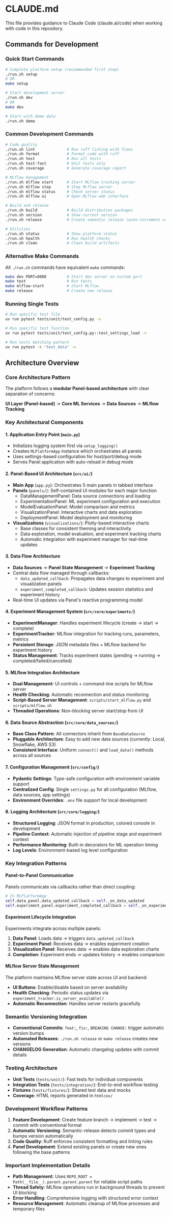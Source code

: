 # CLAUDE.md

This file provides guidance to Claude Code (claude.ai/code) when working with code in this repository.

## Commands for Development

### Quick Start Commands

```bash
# Complete platform setup (recommended first step)
./run.sh setup
# OR
make setup

# Start development server
./run.sh dev
# OR  
make dev

# Start with demo data
./run.sh demo
```

### Common Development Commands

```bash
# Code quality
./run.sh lint              # Run ruff linting with fixes
./run.sh format            # Format code with ruff
./run.sh test              # Run all tests
./run.sh test-fast         # Unit tests only
./run.sh coverage          # Generate coverage report

# MLflow management
./run.sh mlflow start      # Start MLflow tracking server
./run.sh mlflow stop       # Stop MLflow server
./run.sh mlflow status     # Check server status
./run.sh mlflow ui         # Open MLflow web interface

# Build and release
./run.sh build             # Build distribution packages
./run.sh version           # Show current version
./run.sh release           # Create semantic release (auto-increment version)

# Utilities
./run.sh status            # Show platform status
./run.sh health            # Run health checks
./run.sh clean             # Clean build artifacts
```

### Alternative Make Commands

All `./run.sh` commands have equivalent `make` commands:

```bash
make dev PORT=8080         # Start dev server on custom port
make test                  # Run tests
make mlflow-start          # Start MLflow
make release               # Create new release
```

### Running Single Tests

```bash
# Run specific test file
uv run pytest tests/unit/test_config.py -v

# Run specific test function
uv run pytest tests/unit/test_config.py::test_settings_load -v

# Run tests matching pattern
uv run pytest -k "test_data" -v
```

## Architecture Overview

### Core Architecture Pattern

The platform follows a **modular Panel-based architecture** with clear separation of concerns:

**UI Layer (Panel-based)** → **Core ML Services** → **Data Sources** → **MLflow Tracking**

### Key Architectural Components

#### 1. **Application Entry Point** (`main.py`)

- Initializes logging system first via `setup_logging()`
- Creates `MLPlatformApp` instance which orchestrates all panels
- Uses settings-based configuration for host/port/debug mode
- Serves Panel application with auto-reload in debug mode

#### 2. **Panel-Based UI Architecture** (`src/ui/`)

- **Main App** (`app.py`): Orchestrates 5 main panels in tabbed interface
- **Panels** (`panels/`): Self-contained UI modules for each major function
  - DataManagementPanel: Data source connections and loading
  - ExperimentationPanel: ML experiment configuration and execution  
  - ModelEvaluationPanel: Model comparison and metrics
  - VisualizationPanel: Interactive charts and data exploration
  - DeploymentPanel: Model deployment and monitoring
- **Visualizations** (`visualizations/`): Plotly-based interactive charts
  - Base classes for consistent theming and interactivity
  - Data exploration, model evaluation, and experiment tracking charts
  - Automatic integration with experiment manager for real-time updates

#### 3. **Data Flow Architecture**

- **Data Sources** → **Panel State Management** → **Experiment Tracking**
- Central data flow managed through callbacks:
  - `data_updated_callback`: Propagates data changes to experiment and visualization panels
  - `experiment_completed_callback`: Updates session statistics and experiment history
- Real-time UI updates via Panel's reactive programming model

#### 4. **Experiment Management System** (`src/core/experiments/`)

- **ExperimentManager**: Handles experiment lifecycle (create → start → complete)
- **ExperimentTracker**: MLflow integration for tracking runs, parameters, metrics
- **Persistent Storage**: JSON metadata files + MLflow backend for experiment history
- **Status Management**: Tracks experiment states (pending → running → completed/failed/cancelled)

#### 5. **MLflow Integration Architecture**

- **Dual Management**: UI controls + command-line scripts for MLflow server
- **Health Checking**: Automatic reconnection and status monitoring
- **Script-Based Server Management**: `scripts/start_mlflow.py` and `scripts/mlflow.sh`
- **Threaded Operations**: Non-blocking server start/stop from UI

#### 6. **Data Source Abstraction** (`src/core/data_sources/`)

- **Base Class Pattern**: All connectors inherit from `BaseDataSource`
- **Pluggable Architecture**: Easy to add new data sources (currently: Local, Snowflake, AWS S3)
- **Consistent Interface**: Uniform `connect()` and `load_data()` methods across all sources

#### 7. **Configuration Management** (`src/config/`)

- **Pydantic Settings**: Type-safe configuration with environment variable support
- **Centralized Config**: Single `settings.py` for all configuration (MLflow, data sources, app settings)
- **Environment Overrides**: `.env` file support for local development

#### 8. **Logging Architecture** (`src/core/logging/`)

- **Structured Logging**: JSON format in production, colored console in development
- **Pipeline Context**: Automatic injection of pipeline stage and experiment context
- **Performance Monitoring**: Built-in decorators for ML operation timing
- **Log Levels**: Environment-based log level configuration

### Key Integration Patterns

#### Panel-to-Panel Communication

Panels communicate via callbacks rather than direct coupling:

```python
# In MLPlatformApp
self.data_panel.data_updated_callback = self._on_data_updated
self.experiment_panel.experiment_completed_callback = self._on_experiment_completed
```

#### Experiment Lifecycle Integration

Experiments integrate across multiple panels:

1. **Data Panel**: Loads data → triggers `data_updated_callback`
2. **Experiment Panel**: Receives data → enables experiment creation
3. **Visualization Panel**: Receives data → enables data exploration charts
4. **Completion**: Experiment ends → updates history → enables comparison

#### MLflow Server State Management

The platform maintains MLflow server state across UI and backend:

- **UI Buttons**: Enable/disable based on server availability
- **Health Checking**: Periodic status updates via `experiment_tracker.is_server_available()`
- **Automatic Reconnection**: Handles server restarts gracefully

### Semantic Versioning Integration

- **Conventional Commits**: `feat:`, `fix:`, `BREAKING CHANGE:` trigger automatic version bumps
- **Automated Releases**: `./run.sh release` or `make release` creates new versions
- **CHANGELOG Generation**: Automatic changelog updates with commit details

### Testing Architecture

- **Unit Tests** (`tests/unit/`): Fast tests for individual components
- **Integration Tests** (`tests/integration/`): End-to-end workflow testing
- **Fixtures** (`tests/fixtures/`): Shared test data and mocks
- **Coverage**: HTML reports generated in `htmlcov/`

### Development Workflow Patterns

1. **Feature Development**: Create feature branch → implement → test → commit with conventional format
2. **Automatic Versioning**: Semantic-release detects commit types and bumps version automatically
3. **Code Quality**: Ruff enforces consistent formatting and linting rules
4. **Panel Development**: Extend existing panels or create new ones following the base patterns

### Important Implementation Details

- **Path Management**: Uses `REPO_ROOT = Path(__file__).parent.parent.parent` for reliable script paths
- **Thread Safety**: MLflow operations run in background threads to prevent UI blocking
- **Error Handling**: Comprehensive logging with structured error context
- **Resource Management**: Automatic cleanup of MLflow processes and temporary files
